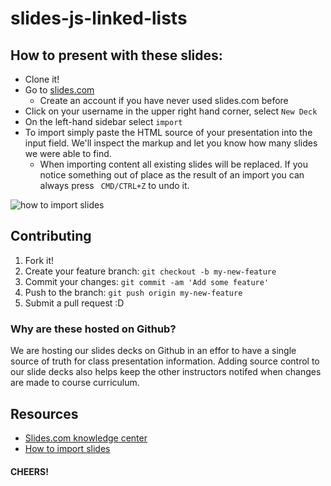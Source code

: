 # slides-js-linked-lists

## How to present with these slides:

* Clone it!
* Go to [slides.com](https://slides.com/)
    * Create an account if you have never used slides.com before
* Click on your username in the upper right hand corner, select ```New Deck```
* On the left-hand sidebar select ```import``` 
* To import simply paste the HTML source of your presentation into the input field. We'll inspect the markup and let you know how many slides we were able to find.
    * When importing content all existing slides will be replaced. If you notice something out of place as the result of an import you can always press ``` CMD/CTRL+Z```  to undo it.
    
![how to import slides](https://slides.uservoice.com/assets/74236495/kb-import-reveal.png)

## Contributing
1. Fork it!
2. Create your feature branch: ```git checkout -b my-new-feature```
3. Commit your changes: ```git commit -am 'Add some feature'```
4. Push to the branch: ````git push origin my-new-feature````
5. Submit a pull request :D

### Why are these hosted on Github?
We are hosting our slides decks on Github in an effor to have a single source of truth for class presentation information. Adding source control to our slide decks also helps keep the other instructors notifed when changes are made to course curriculum.

## Resources
* [Slides.com knowledge center](http://help.slides.com/)
* [How to import slides](http://help.slides.com/knowledgebase/articles/271213-import-from-reveal-js)

#### CHEERS!
